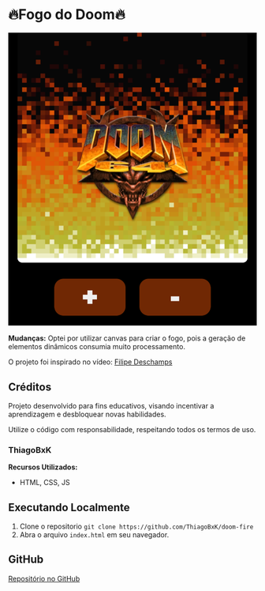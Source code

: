 # 🔥Fogo do Doom🔥

![Screenshoot](./images/screenshot.png)

**Mudanças:** Optei por utilizar canvas para criar o fogo, pois a geração de elementos dinâmicos consumia muito processamento.

O projeto foi inspirado no vídeo: [Filipe Deschamps](https://youtu.be/fxm8cadCqbs)

## Créditos

Projeto desenvolvido para fins educativos, visando incentivar a aprendizagem e desbloquear novas habilidades.

Utilize o código com responsabilidade, respeitando todos os termos de uso.

### ThiagoBxK

**Recursos Utilizados:**

- HTML, CSS, JS

## Executando Localmente

1. Clone o repositorio `git clone https://github.com/ThiagoBxK/doom-fire`
2. Abra o arquivo `index.html` em seu navegador.

## GitHub

[Repositório no GitHub](https://github.com/ThiagoBxK)
